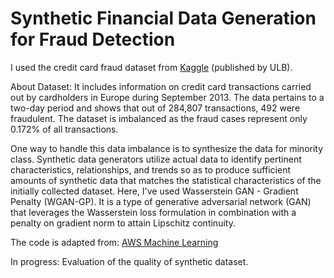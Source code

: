 # Synthetic Financial Data Generation for Fraud Detection

I used the credit card fraud dataset from <a href="https://www.kaggle.com/datasets/mlg-ulb/creditcardfraud" target="_blank">Kaggle</a> (published by ULB).

About Dataset: It includes information on credit card transactions carried out by cardholders in Europe during September 2013. The data pertains to a two-day period and shows that out of 284,807 transactions, 492 were fraudulent. The dataset is imbalanced as the fraud cases represent only 0.172% of all transactions.

One way to handle this data imbalance is to synthesize the data for minority class. Synthetic data generators utilize actual data to identify pertinent characteristics, relationships, and trends so as to produce sufficient amounts of synthetic data that matches the statistical characteristics of the initially collected dataset. Here, I've used Wasserstein GAN - Gradient Penalty (WGAN-GP). It is a type of generative adversarial network (GAN) that leverages the Wasserstein loss formulation in combination with a penalty on gradient norm to attain Lipschitz continuity.

The code is adapted from: 
<a href="https://aws.amazon.com/blogs/machine-learning/augment-fraud-transactions-using-synthetic-data-in-amazon-sagemaker/" target="_blank">AWS Machine Learning</a>

In progress: Evaluation of the quality of synthetic dataset.
